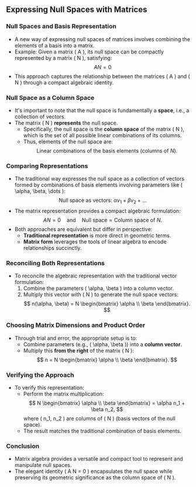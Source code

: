 ## Expressing Null Spaces with Matrices

### Null Spaces and Basis Representation
- A new way of expressing null spaces of matrices involves combining the elements of a basis into a matrix.
- Example: Given a matrix \( A \), its null space can be compactly represented by a matrix \( N \), satisfying:
  $$
  A N = 0
  $$
- This approach captures the relationship between the matrices \( A \) and \( N \) through a compact algebraic identity.

### Null Space as a Column Space
- It's important to note that the null space is fundamentally a **space**, i.e., a collection of vectors.
- The matrix \( N \) **represents** the null space.
  - Specifically, the null space is the **column space** of the matrix \( N \), which is the set of all possible linear combinations of its columns.
  - Thus, elements of the null space are:
    $$
    \text{Linear combinations of the basis elements (columns of } N\text{)}.
    $$

### Comparing Representations
- The traditional way expresses the null space as a collection of vectors formed by combinations of basis elements involving parameters like \( \alpha, \beta, \dots \):
  $$
  \text{Null space as vectors: } \alpha v_1 + \beta v_2 + \dots
  $$
- The matrix representation provides a compact algebraic formulation:
  $$
  A N = 0 \quad \text{and} \quad \text{Null space} = \text{Column space of } N.
  $$
- Both approaches are equivalent but differ in perspective:
  - **Traditional representation** is more direct in geometric terms.
  - **Matrix form** leverages the tools of linear algebra to encode relationships succinctly.

### Reconciling Both Representations
- To reconcile the algebraic representation with the traditional vector formulation:
  1. Combine the parameters \( \alpha, \beta \) into a column vector.
  2. Multiply this vector with \( N \) to generate the null space vectors:
     $$
     n(\alpha, \beta) = N \begin{bmatrix} \alpha \\ \beta \end{bmatrix}.
     $$

### Choosing Matrix Dimensions and Product Order
- Through trial and error, the appropriate setup is to:
  - Combine parameters (e.g., \( \alpha, \beta \)) into a **column vector**.
  - Multiply this **from the right** of the matrix \( N \):
    $$
    n = N \begin{bmatrix} \alpha \\ \beta \end{bmatrix}.
    $$

### Verifying the Approach
- To verify this representation:
  - Perform the matrix multiplication:
    $$
    N \begin{bmatrix} \alpha \\ \beta \end{bmatrix} = \alpha n_1 + \beta n_2,
    $$
    where \( n_1, n_2 \) are columns of \( N \) (basis vectors of the null space).
  - The result matches the traditional combination of basis elements.

### Conclusion
- Matrix algebra provides a versatile and compact tool to represent and manipulate null spaces.
- The elegant identity \( A N = 0 \) encapsulates the null space while preserving its geometric significance as the column space of \( N \).
